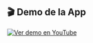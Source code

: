 ## 🎬 Demo de la App

[![Ver demo en YouTube](https://img.youtube.com/vi/H8u_GVu0oZA/0.jpg)](https://youtube.com/shorts/H8u_GVu0oZA)
